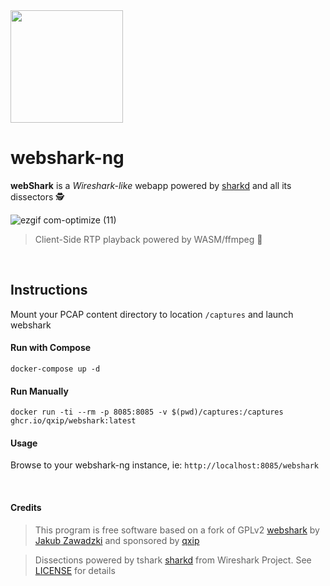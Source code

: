 <img src=https://github.com/RFbkak37y3kIY/webshark/assets/1423657/e769fcbf-d83b-4d07-8e86-c9b5706ad5ee width=180>

# webshark-ng

**webShark** is a *Wireshark-like* webapp powered by [sharkd](https://wiki.wireshark.org/Development/sharkd) and all its dissectors 🕵️

![ezgif com-optimize (11)](https://github.com/QXIP/webshark/assets/1423657/092c2544-f5db-4a79-b3da-d48df4e0813c)
> Client-Side RTP playback powered by WASM/ffmpeg 🚀

<br>

## Instructions
Mount your PCAP content directory to location `/captures` and launch webshark

#### Run with Compose
```
docker-compose up -d
```
#### Run Manually
```
docker run -ti --rm -p 8085:8085 -v $(pwd)/captures:/captures ghcr.io/qxip/webshark:latest
```
#### Usage
Browse to your webshark-ng instance, ie: `http://localhost:8085/webshark`

<br>

#### Credits
> This program is free software based on a fork of GPLv2 [webshark](https://bitbucket.org/jwzawadzki/webshark) by [Jakub Zawadzki](https://bitbucket.org/jwzawadzki) and sponsored by [qxip](https://github.com/QXIP)

> Dissections powered by tshark [sharkd](https://wiki.wireshark.org/Development/sharkd) from Wireshark Project. See [LICENSE](https://github.com/QXIP/node-webshark/blob/master/LICENSE) for details
